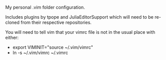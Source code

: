 My personal .vim folder configuration.

Includes plugins by tpope and JuliaEditorSupport which will need to be re-cloned from their respective repositories.

You will need to tell vim that your vimrc file is not in the usual place with either:
* export VIMINIT="source ~/.vim/vimrc"
* ln -s ~/.vim/vimrc ~/.vimrc
